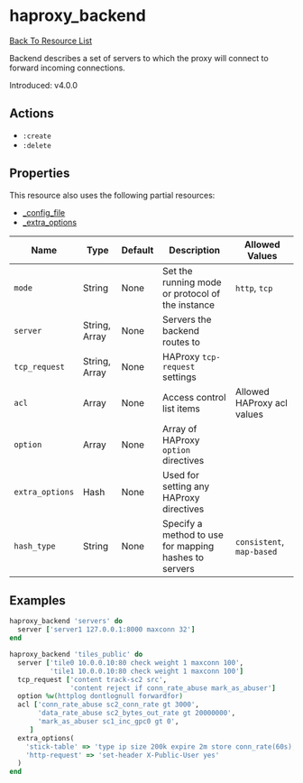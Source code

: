 # haproxy_backend

[Back To Resource List](https://github.com/sous-chefs/haproxy#resources)

Backend describes a set of servers to which the proxy will connect to forward incoming connections.

Introduced: v4.0.0

## Actions

* `:create`
* `:delete`

## Properties

This resource also uses the following partial resources:

* [_config_file](https://github.com/sous-chefs/haproxy/tree/master/documentation/partial_config_file.md)
* [_extra_options](https://github.com/sous-chefs/haproxy/tree/master/documentation/partial_extra_options.md)

| Name            | Type          | Default | Description                                                        | Allowed Values             |
|-----------------|---------------|---------|--------------------------------------------------------------------|----------------------------|
| `mode`          | String        | None    | Set the running mode or protocol of the instance                   | `http`, `tcp`              |
| `server`        | String, Array | None    | Servers the backend routes to                                      |                            |
| `tcp_request`   | String, Array | None    | HAProxy `tcp-request` settings                                     |                            |
| `acl`           | Array         | None    | Access control list items                                          | Allowed HAProxy acl values |
| `option`        | Array         | None    | Array of HAProxy `option` directives                               |                            |
| `extra_options` | Hash          | None    | Used for setting any HAProxy directives                            |                            |
| `hash_type`     | String        | None    | Specify a method to use for mapping hashes to servers              | `consistent`, `map-based`  |

## Examples

```ruby
haproxy_backend 'servers' do
  server ['server1 127.0.0.1:8000 maxconn 32']
end
```

```ruby
haproxy_backend 'tiles_public' do
  server ['tile0 10.0.0.10:80 check weight 1 maxconn 100',
          'tile1 10.0.0.10:80 check weight 1 maxconn 100']
  tcp_request ['content track-sc2 src',
               'content reject if conn_rate_abuse mark_as_abuser']
  option %w(httplog dontlognull forwardfor)
  acl ['conn_rate_abuse sc2_conn_rate gt 3000',
       'data_rate_abuse sc2_bytes_out_rate gt 20000000',
       'mark_as_abuser sc1_inc_gpc0 gt 0',
     ]
  extra_options(
    'stick-table' => 'type ip size 200k expire 2m store conn_rate(60s),bytes_out_rate(60s)',
    'http-request' => 'set-header X-Public-User yes'
  )
end
```
